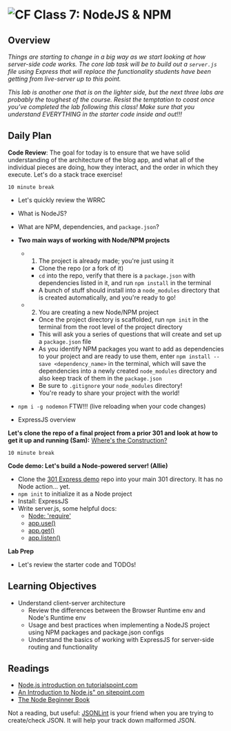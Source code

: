 # ![CF](https://i.imgur.com/7v5ASc8.png) Class 7: NodeJS & NPM

## Overview
<!-- Provide a general overview of the daily concepts and processes that will be covered in lectures and labs -->

*Things are starting to change in a big way as we start looking at how server-side code works. The core lab task will be to build out a `server.js` file using Express that will replace the functionality students have been getting from live-server up to this point.*

*This lab is another one that is on the lighter side, but the next three labs are probably the toughest of the course. Resist the temptation to coast once you've completed the lab following this class! Make sure that you understand EVERYTHING in the starter code inside and out!!!*

## Daily Plan

**Code Review**: The goal for today is to ensure that we have solid understanding of the architecture of the blog app, and what all of the individual pieces are doing, how they interact, and the order in which they execute. Let's do a stack trace exercise!

`10 minute break`

- Let's quickly review the WRRC
- What is NodeJS?
- What are NPM, dependencies, and `package.json`?

- **Two main ways of working with Node/NPM projects**
	- 1. The project is already made; you're just using it
		- Clone the repo (or a fork of it)
		- `cd` into the repo, verify that there is a `package.json` with dependencies listed in it, and run `npm install` in the terminal
		- A bunch of stuff should install into a `node_modules` directory that is created automatically, and you're ready to go!
	- 2. You are creating a new Node/NPM project
		- Once the project directory is scaffolded, run `npm init` in the terminal from the root level of the project directory
		- This will ask you a series of questions that will create and set up a `package.json` file
		- As you identify NPM packages you want to add as dependencies to your project and are ready to use them, enter `npm install --save <dependency_name>` in the terminal, which will save the dependencies into a newly created `node_modules` directory and also keep track of them in the `package.json`
		- Be sure to `.gitignore` your `node_modules` directory!
		- You're ready to share your project with the world!

- `npm i -g nodemon` FTW!!! (live reloading when your code changes)
- ExpressJS overview

**Let's clone the repo of a final project from a prior 301 and look at how to get it up and running (Sam):** [Where's the Construction?](https://github.com/ztaylor2/seattle-building-permit-map)

`10 minute break`

**Code demo: Let's build a Node-powered server! (Allie)**

- Clone the [301 Express demo](https://github.com/codefellows/301-7-express-demo) repo into your main 301 directory. It has no Node action... yet.
- `npm init` to initialize it as a Node project
- Install: ExpressJS
- Write server.js, some helpful docs:
	- [Node: 'require'](https://nodejs.org/api/modules.html#modules_module_require_id)
	- [app.use()](https://expressjs.com/en/api.html#app.use)
	- [app.get()](https://expressjs.com/en/api.html#app.get.method)
	- [app.listen()](https://expressjs.com/en/api.html#app.listen)

**Lab Prep**

- Let's review the starter code and TODOs!

## Learning Objectives
<!--
	ABCD:
	  Audience: Program participants
	  Behavior: Expected learning/behavior changes/results
	  Condition:
	    Circumstances that lead to change/result
	    When change/result are expected to occur
	  Degree: How much change occurs (%) for how many participants (#)
	-->

* Understand client-server architecture
	* Review the differences between the Browser Runtime env and Node's Runtime env
	* Usage and best practices when implementing a NodeJS project using NPM packages and package.json configs
	* Understand the basics of working with ExpressJS for server-side routing and functionality

## Readings
<!-- List of readings required for this content; readings being completed by the start of this lecture -->

- [Node.js introduction on tutorialspoint.com](https://www.tutorialspoint.com/nodejs/nodejs_introduction.htm)
- [An Introduction to Node.js" on sitepoint.com](https://www.sitepoint.com/an-introduction-to-node-js)
- [The Node Beginner Book](http://www.nodebeginner.org/)

Not a reading, but useful: [JSONLint](http://jsonlint.com/) is your friend when you are trying to create/check JSON. It will help your track down malformed JSON.
